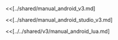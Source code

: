 <<[../shared/manual_android_v3.md]

<<[../shared/manual_android_studio_v3.md]

<<[../../shared/v3/manual_android_lua.md]
